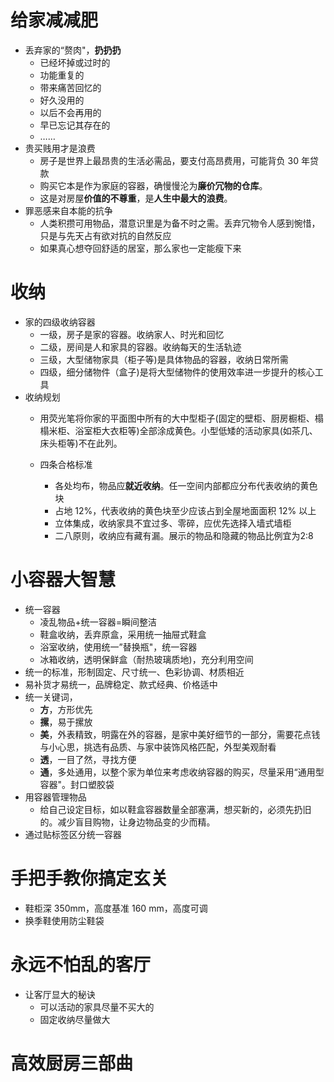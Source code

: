 # 给家减减肥

- 丢弃家的“赘肉"，**扔扔扔**
  - 已经坏掉或过时的
  - 功能重复的
  - 带来痛苦回忆的
  - 好久没用的
  - 以后不会再用的
  - 早已忘记其存在的
  - ……
- 贵买贱用才是浪费
  - 房子是世界上最昂贵的生活必需品，要支付高昂费用，可能背负 30 年贷款
  - 购买它本是作为家庭的容器，确慢慢沦为**廉价冗物的仓库**。
  - 这是对房屋**价值的不尊重**，是**人生中最大的浪费**。
- 罪恶感来自本能的抗争
  - 人类积攒可用物品，潜意识里是为备不时之需。丢弃冗物令人感到惋惜，只是与先天占有欲对抗的自然反应
  - 如果真心想夺回舒适的居室，那么家也一定能瘦下来

# 收纳

- 家的四级收纳容器
  - 一级，房子是家的容器。收纳家人、时光和回忆
  - 二级，房间是人和家具的容器。收纳每天的生活轨迹
  - 三级，大型储物家具（柜子等)是具体物品的容器，收纳日常所需
  - 四级，细分储物件（盒子)是将大型储物件的使用效率进一步提升的核心工具
- 收纳规划
  - 用荧光笔将你家的平面图中所有的大中型柜子(固定的壁柜、厨房橱柜、榻榻米柜、浴室柜大衣柜等)全部涂成黄色。小型低矮的活动家具(如茶几、床头柜等)不在此列。
  - 四条合格标准

    - 各处均布，物品应**就近收纳**。任一空间内部都应分布代表收纳的黄色块
    - 占地 12%，代表收纳的黄色块至少应该占到全屋地面面积 12% 以上
    - 立体集成，收纳家具不宜过多、零碎，应优先选择入墙式墙柜
    - 二八原则，收纳应有藏有漏。展示的物品和隐藏的物品比例宜为2:8

# 小容器大智慧

- 统一容器
  - 凌乱物品+统一容器=瞬间整洁
  - 鞋盒收纳，丢弃原盒，采用统一抽屉式鞋盒
  - 浴室收纳，使用统一”替换瓶"，统一容器
  - 冰箱收纳，透明保鲜盒（耐热玻璃质地)，充分利用空间
- 统一的标准，形制固定、尺寸统一、色彩协调、材质相近
- 易补货才易统一，品牌稳定、款式经典、价格适中
- 统一关键词，
  - **方**，方形优先
  - **摞**，易于摞放
  - **美**，外表精致，明露在外的容器，是家中美好细节的一部分，需要花点钱与小心思，挑选有品质、与家中装饰风格匹配，外型美观耐看
  - **透**，一目了然，寻找方便
  - **通**，多处通用，以整个家为单位来考虑收纳容器的购买，尽量采用“通用型容器"。封口塑胶袋
- 用容器管理物品
  - 给自己设定目标，如以鞋盒容器数量全部塞满，想买新的，必须先扔旧的。减少盲目购物，让身边物品变的少而精。
- 通过贴标签区分统一容器

# 手把手教你搞定玄关

- 鞋柜深 350mm，高度基准 160 mm，高度可调
- 换季鞋使用防尘鞋袋

# 永远不怕乱的客厅

- 让客厅显大的秘诀
  - 可以活动的家具尽量不买大的
  - 固定收纳尽量做大

# 高效厨房三部曲
